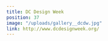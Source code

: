 ```yaml
---
title: DC Design Week
position: 37
image: "/uploads/gallery__dcdw.jpg"
link: http://www.dcdesignweek.org/
---
```


